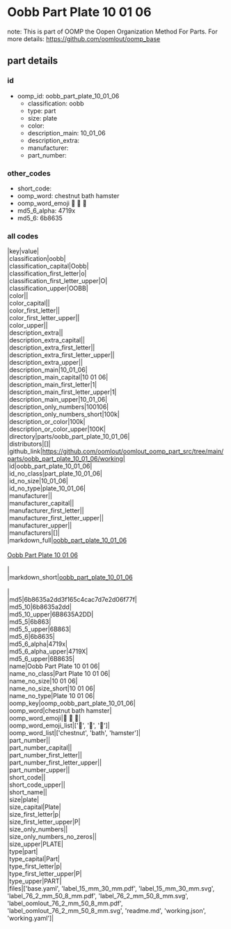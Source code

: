 # Oobb Part Plate 10 01 06  

note: This is part of OOMP the Oopen Organization Method For Parts. For more details: https://github.com/oomlout/oomp_base

##  part details





### id
* oomp_id: oobb_part_plate_10_01_06
  * classification: oobb
  * type: part
  * size: plate
  * color: 
  * description_main: 10_01_06
  * description_extra: 
  * manufacturer: 
  * part_number: 

### other_codes
* short_code: 
* oomp_word: chestnut bath hamster
* oomp_word_emoji :chestnut: :bath: :hamster:
* md5_6_alpha: 4719x
* md5_6: 6b8635

### all codes 
|key|value|  
|classification|oobb|  
|classification_capital|Oobb|  
|classification_first_letter|o|  
|classification_first_letter_upper|O|  
|classification_upper|OOBB|  
|color||  
|color_capital||  
|color_first_letter||  
|color_first_letter_upper||  
|color_upper||  
|description_extra||  
|description_extra_capital||  
|description_extra_first_letter||  
|description_extra_first_letter_upper||  
|description_extra_upper||  
|description_main|10_01_06|  
|description_main_capital|10 01 06|  
|description_main_first_letter|1|  
|description_main_first_letter_upper|1|  
|description_main_upper|10_01_06|  
|description_only_numbers|100106|  
|description_only_numbers_short|100k|  
|description_or_color|100k|  
|description_or_color_upper|100K|  
|directory|parts/oobb_part_plate_10_01_06|  
|distributors|[]|  
|github_link|https://github.com/oomlout/oomlout_oomp_part_src/tree/main/parts/oobb_part_plate_10_01_06/working|  
|id|oobb_part_plate_10_01_06|  
|id_no_class|part_plate_10_01_06|  
|id_no_size|10_01_06|  
|id_no_type|plate_10_01_06|  
|manufacturer||  
|manufacturer_capital||  
|manufacturer_first_letter||  
|manufacturer_first_letter_upper||  
|manufacturer_upper||  
|manufacturers|[]|  
|markdown_full|[oobb_part_plate_10_01_06](https://github.com/oomlout/oomlout_oomp_part_src/tree/main/parts/oobb_part_plate_10_01_06/working)<br>[](https://github.com/oomlout/oomlout_oomp_part_src/tree/main/parts/oobb_part_plate_10_01_06/working)<br>[Oobb Part Plate 10 01 06](https://github.com/oomlout/oomlout_oomp_part_src/tree/main/parts/oobb_part_plate_10_01_06/working)<br><br>|  
|markdown_short|[oobb_part_plate_10_01_06](https://github.com/oomlout/oomlout_oomp_part_src/tree/main/parts/oobb_part_plate_10_01_06/working)<br><br>|  
|md5|6b8635a2dd3f165c4cac7d7e2d06f77f|  
|md5_10|6b8635a2dd|  
|md5_10_upper|6B8635A2DD|  
|md5_5|6b863|  
|md5_5_upper|6B863|  
|md5_6|6b8635|  
|md5_6_alpha|4719x|  
|md5_6_alpha_upper|4719X|  
|md5_6_upper|6B8635|  
|name|Oobb Part Plate 10 01 06|  
|name_no_class|Part Plate 10 01 06|  
|name_no_size|10 01 06|  
|name_no_size_short|10 01 06|  
|name_no_type|Plate 10 01 06|  
|oomp_key|oomp_oobb_part_plate_10_01_06|  
|oomp_word|chestnut bath hamster|  
|oomp_word_emoji|:chestnut: :bath: :hamster:|  
|oomp_word_emoji_list|[':chestnut:', ':bath:', ':hamster:']|  
|oomp_word_list|['chestnut', 'bath', 'hamster']|  
|part_number||  
|part_number_capital||  
|part_number_first_letter||  
|part_number_first_letter_upper||  
|part_number_upper||  
|short_code||  
|short_code_upper||  
|short_name||  
|size|plate|  
|size_capital|Plate|  
|size_first_letter|p|  
|size_first_letter_upper|P|  
|size_only_numbers||  
|size_only_numbers_no_zeros||  
|size_upper|PLATE|  
|type|part|  
|type_capital|Part|  
|type_first_letter|p|  
|type_first_letter_upper|P|  
|type_upper|PART|  
|files|['base.yaml', 'label_15_mm_30_mm.pdf', 'label_15_mm_30_mm.svg', 'label_76_2_mm_50_8_mm.pdf', 'label_76_2_mm_50_8_mm.svg', 'label_oomlout_76_2_mm_50_8_mm.pdf', 'label_oomlout_76_2_mm_50_8_mm.svg', 'readme.md', 'working.json', 'working.yaml']|  
